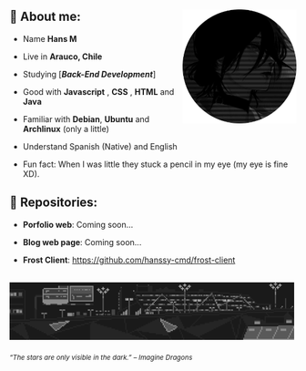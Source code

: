 <div>
<img src="./img/profile01.png" width="200" align="right"/>
 <!---<img src="./img/about_whiteandblack_style0.gif" width="500" />-->
 
## 🌱 About me:

- Name **Hans M**

- Live in **Arauco, Chile**

- Studying [***Back-End Development***]

- Good with **Javascript** , **CSS** , **HTML** and **Java**

- Familiar with **Debian**, **Ubuntu** and **Archlinux** (only a little)

- Understand Spanish (Native) and English

- Fun fact: When I was little they stuck a pencil in my eye (my eye is fine XD). 

 ## 💫 Repositories:

- **Porfolio web**: Coming soon...

- **Blog web page**: Coming soon...

- **Frost Client**: https://github.com/hanssy-cmd/frost-client

<br/>
<img src="./img/about_whiteandblack_style.gif" width="500">
<br/>
  
<sub> *“The stars are only visible in the dark.” – Imagine Dragons* </sub>

</div>
